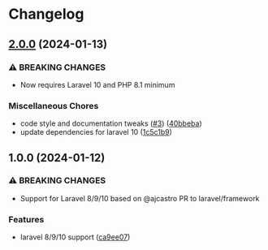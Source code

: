 # Changelog

## [2.0.0](https://github.com/audunru/eager-load-pivot-relations/compare/v1.0.0...v2.0.0) (2024-01-13)


### ⚠ BREAKING CHANGES

* Now requires Laravel 10 and PHP 8.1 minimum

### Miscellaneous Chores

* code style and documentation tweaks ([#3](https://github.com/audunru/eager-load-pivot-relations/issues/3)) ([40bbeba](https://github.com/audunru/eager-load-pivot-relations/commit/40bbeba7e92480232d6eb7ba4c68e393a3f8365b))
* update dependencies for laravel 10 ([1c5c1b9](https://github.com/audunru/eager-load-pivot-relations/commit/1c5c1b9cd827fee9627e923def42fe57c37d74a9))

## 1.0.0 (2024-01-12)


### ⚠ BREAKING CHANGES

* Support for Laravel 8/9/10 based on @ajcastro PR to laravel/framework

### Features

* laravel 8/9/10 support ([ca9ee07](https://github.com/audunru/eager-load-pivot-relations/commit/ca9ee0767a948c8a48c40a39c160530cc7de97c1))
